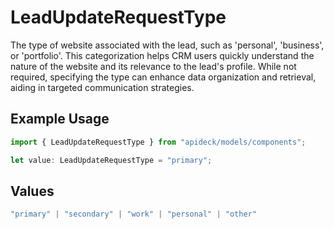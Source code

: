 # LeadUpdateRequestType

The type of website associated with the lead, such as 'personal', 'business', or 'portfolio'. This categorization helps CRM users quickly understand the nature of the website and its relevance to the lead's profile. While not required, specifying the type can enhance data organization and retrieval, aiding in targeted communication strategies.

## Example Usage

```typescript
import { LeadUpdateRequestType } from "apideck/models/components";

let value: LeadUpdateRequestType = "primary";
```

## Values

```typescript
"primary" | "secondary" | "work" | "personal" | "other"
```